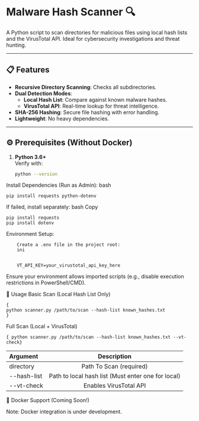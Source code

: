 # Malware Hash Scanner 🔍

A Python script to scan directories for malicious files using local hash lists and the VirusTotal API. Ideal for cybersecurity investigations and threat hunting.

---

## 📋 Features
- **Recursive Directory Scanning**: Checks all subdirectories.
- **Dual Detection Modes**:
  - **Local Hash List**: Compare against known malware hashes.
  - **VirusTotal API**: Real-time lookup for threat intelligence.
- **SHA-256 Hashing**: Secure file hashing with error handling.
- **Lightweight**: No heavy dependencies.

---

## ⚙️ Prerequisites (Without Docker)
1. **Python 3.6+**  
   Verify with:  
   ```bash
   python --version

  Install Dependencies (Run as Admin):
    bash
  

    pip install requests python-dotenv

  If failed, install separately:
    bash
    Copy

    pip install requests
    pip install dotenv

  Environment Setup:

        Create a .env file in the project root:
        ini
   

        VT_API_KEY=your_virustotal_api_key_here

  Ensure your environment allows imported scripts (e.g., disable execution restrictions in PowerShell/CMD).

🚀 Usage
Basic Scan (Local Hash List Only)

  ```
{
 python scanner.py /path/to/scan --hash-list known_hashes.txt
}
```

Full Scan (Local + VirusTotal)

``` { python scanner.py /path/to/scan --hash-list known_hashes.txt --vt-check} ```

| Argument      | Description 
| :---        |    :----:   
| directory      | Path To Scan (required)      
| --hash-list    | Path to local hash list (Must enter one for local)
| --vt-check     | Enables VirusTotal API


🐋 Docker Support (Coming Soon!)

Note: Docker integration is under development.
